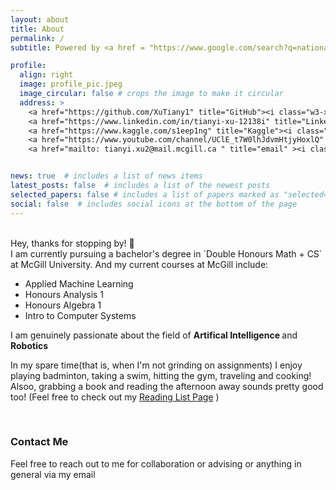 ```yaml
---
layout: about
title: About
permalink: /
subtitle: Powered by <a href = "https://www.google.com/search?q=national+coffee+day&oq=national+coffee+day&aqs=chrome..69i57j0i512l2j0i67i650j0i512l6.3460j1j7&sourceid=chrome&ie=UTF-8"> 99% Caffein </a> and 1% Water (or being fully honest... 100% ☕)

profile:
  align: right
  image: profile_pic.jpeg
  image_circular: false # crops the image to make it circular
  address: >
    <a href="https://github.com/XuTiany1" title="GitHub"><i class="w3-xxlarge fab fa-github"></i> </a>
    <a href="https://www.linkedin.com/in/tianyi-xu-12138i" title="LinkedIn"><i class="w3-xxlarge fab fa-linkedin"></i></a>
    <a href="https://www.kaggle.com/s1eep1ng" title="Kaggle"><i class="w3-xxlarge fab fa-kaggle"></i></a>
    <a href="https://www.youtube.com/channel/UClE_t7W0lhJdvmHtjyHoxlQ" title="YouTube"><i class="w3-xxlarge fab fa-youtube"></i></a>
    <a href="mailto: tianyi.xu2@mail.mcgill.ca " title="email" ><i class="w3-xxlarge fas fa-envelope"></i></a>


news: true  # includes a list of news items
latest_posts: false  # includes a list of the newest posts
selected_papers: false # includes a list of papers marked as "selected={true}"
social: false  # includes social icons at the bottom of the page
---
```


<br>
Hey, thanks for stopping by! 👋
<br>
I am currently pursuing a bachelor's degree in `Double Honours Math + CS` at McGill University. And my current courses at McGill include: 
<ul class="fa-ul">
  <li><i class="fa-li fa fa-square"></i> Applied Machine Learning</li>
  <li><i class="fa-li fa fa-square"></i> Honours Analysis 1</li>
  <li><i class="fa-li fa fa-square"></i> Honours Algebra 1</li>
  <li><i class="fa-li fa fa-square"></i> Intro to Computer Systems</li>
</ul>


I am genuinely passionate about the field of <b> Artifical Intelligence </b> and <b> Robotics </b>

In my spare time(that is, when I'm not grinding on assignments) I enjoy playing badminton, taking a swim, hitting the gym, traveling and cooking!
<br>
Alsoo, grabbing a book and reading the afternoon away sounds pretty good too! (Feel free to check out my [Reading List Page](/al-folio/publications/) )

<br>

<h3> Contact Me </h3>

Feel free to reach out to me for collaboration or advising or anything in general via my email 

<br>



